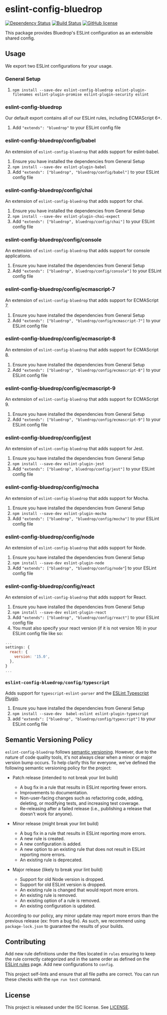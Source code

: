 # eslint-config-bluedrop

[![Dependency Status](https://david-dm.org/CoursePark/eslint-config-bluedrop.svg)](https://david-dm.org/CoursePark/eslint-config-bluedrop)
[![Build Status](https://travis-ci.org/CoursePark/eslint-config-bluedrop.svg?branch=master)](https://travis-ci.org/CoursePark/eslint-config-bluedrop)
[![GitHub license](https://img.shields.io/badge/license-ISC-blue.svg)](https://raw.githubusercontent.com/CoursePark/eslint-config-bluedrop/master/LICENSE)

This package provides Bluedrop's ESLint configuration as an extensible shared config.

## Usage

We export two ESLint configurations for your usage.

### General Setup

1. `npm install --save-dev eslint-config-bluedrop eslint-plugin-filenames eslint-plugin-promise eslint-plugin-security eslint`

### eslint-config-bluedrop

Our default export contains all of our ESLint rules, including ECMAScript 6+.

1. Add `"extends": "bluedrop"` to your ESLint config file

### eslint-config-bluedrop/config/babel

An extension of `eslint-config-bluedrop` that adds support for eslint-babel.

1. Ensure you have installed the dependencies from General Setup
1. `npm install --save-dev eslint-plugin-babel`
1. Add `"extends": ["bluedrop", "bluedrop/config/babel"]` to your ESLint config file

### eslint-config-bluedrop/config/chai

An extension of `eslint-config-bluedrop` that adds support for chai.

1. Ensure you have installed the dependencies from General Setup
1. `npm install --save-dev eslint-plugin-chai-expect`
1. Add `"extends": ["bluedrop", bluedrop/config/chai"]` to your ESLint config file

### eslint-config-bluedrop/config/console

An extension of `eslint-config-bluedrop` that adds support for console applications.

1. Ensure you have installed the dependencies from General Setup
1. Add `"extends": ["bluedrop", bluedrop/config/console"]` to your ESLint config file

### eslint-config-bluedrop/config/ecmascript-7

An extension of `eslint-config-bluedrop` that adds support for ECMAScript 7.

1. Ensure you have installed the dependencies from General Setup
1. Add `"extends": ["bluedrop", "bluedrop/config/ecmascript-7"]` to your ESLint config file

### eslint-config-bluedrop/config/ecmascript-8

An extension of `eslint-config-bluedrop` that adds support for ECMAScript 8.

1. Ensure you have installed the dependencies from General Setup
1. Add `"extends": ["bluedrop", "bluedrop/config/ecmascript-8"]` to your ESLint config file

### eslint-config-bluedrop/config/ecmascript-9

An extension of `eslint-config-bluedrop` that adds support for ECMAScript 9.

1. Ensure you have installed the dependencies from General Setup
1. Add `"extends": ["bluedrop", "bluedrop/config/ecmascript-9"]` to your ESLint config file

### eslint-config-bluedrop/config/jest

An extension of `eslint-config-bluedrop` that adds support for Jest.

1. Ensure you have installed the dependencies from General Setup
1. `npm install --save-dev eslint-plugin-jest`
1. Add `"extends": ["bluedrop", bluedrop/config/jest"]` to your ESLint config file

### eslint-config-bluedrop/config/mocha

An extension of `eslint-config-bluedrop` that adds support for Mocha.

1. Ensure you have installed the dependencies from General Setup
1. `npm install --save-dev eslint-plugin-mocha`
1. Add `"extends": ["bluedrop", "bluedrop/config/mocha"]` to your ESLint config file

### eslint-config-bluedrop/config/node

An extension of `eslint-config-bluedrop` that adds support for Node.

1. Ensure you have installed the dependencies from General Setup
1. `npm install --save-dev eslint-plugin-node`
1. Add `"extends": ["bluedrop", "bluedrop/config/node"`] to your ESLint config file

### eslint-config-bluedrop/config/react

An extension of `eslint-config-bluedrop` that adds support for React.

1. Ensure you have installed the dependencies from General Setup
1. `npm install --save-dev eslint-plugin-react`
1. Add `"extends": ["bluedrop", "bluedrop/config/react"]` to your ESLint config file
1. You must also specify your react version (if it is not version 16) in your ESLint config file like so:

```javascript
...
settings: {
  react: {
    version: '15.0',
  },
}
...
```

### `eslint-config-bluedrop/config/typescript`

Adds support for `typescript-eslint-parser` and the [ESLint Typescript Plugin][eslint-plugin-typescript].

1. Ensure you have installed the dependencies from General Setup
1. `npm install --save-dev  babel-eslint eslint-plugin-typescript`
1. add `"extends": ["bluedrop", "bluedrop/config/typescript"]` to your ESLint config file

## Semantic Versioning Policy

`eslint-config-bluedrop` follows [semantic versioning](https://semver.org). However, due to the nature of code quality
tools, it's not always clear when a minor or major version bump occurs. To help clarify this for everyone, we've
defined the following semantic versioning policy for the project:

* Patch release (intended to not break your lint build)
    * A bug fix in a rule that results in ESLint reporting fewer errors.
    * Improvements to documentation.
    * Non-user-facing changes such as refactoring code, adding, deleting, or modifying tests, and increasing test
      coverage.
    * Re-releasing after a failed release (i.e., publishing a release that doesn't work for anyone).
* Minor release (might break your lint build)
    * A bug fix in a rule that results in ESLint reporting more errors.
    * A new rule is created.
    * A new configuration is added.
    * A new option to an existing rule that does not result in ESLint reporting more errors.
    * An existing rule is deprecated.
* Major release (likely to break your lint build)

    * Support for old Node version is dropped.
    * Support for old ESLint version is dropped.
    * An existing rule is changed that would report more errors.
    * An existing rule is removed.
    * An existing option of a rule is removed.
    * An existing configuration is updated.

According to our policy, any minor update may report more errors than the previous release (ex: from a bug fix). As
such, we recommend using `package-lock.json` to guarantee the results of your builds.

## Contributing

Add new rule definitions under the files located in `rules` ensuring to keep the rule correctly categorized and in the
same order as defined on the [ESLint rules](http://eslint.org/docs/rules/) page. Add new configurations to `config`.

This project self-lints and ensure that all file paths are correct. You can run these checks with the `npm run test`
command.

## License

This project is released under the ISC license. See [LICENSE](LICENSE).

[eslint-plugin-typescript]:https://github.com/nzakas/eslint-plugin-typescript
